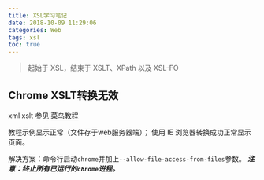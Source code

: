 ```yaml
---
title: XSL学习笔记
date: 2018-10-09 11:29:06
categories: Web
tags: xsl
toc: true
---
```


> 起始于 XSL，结束于 XSLT、XPath 以及 XSL-FO

<!-- more -->

## Chrome XSLT转换无效
xml xslt 参见 [菜鸟教程](http://www.runoob.com/xsl/xsl-transformation.html)

教程示例显示正常（文件存于web服务器端）；
使用 IE 浏览器转换成功正常显示页面。

解决方案：命令行启动`chrome`并加上`--allow-file-access-from-files`参数。
***注意：终止所有已运行的`chrome`进程。***

